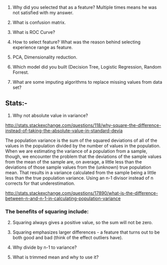 1. Why did you selected that as a feature? Multiple times means he was not satisfied with my answer.
2. What is confusion matrix.
3. What is ROC Curve?
4. How to select feature? What was the reason behind selecting experience range as feature.
5. PCA, Dimensionality reduction.
6. Which model did you built (Decision Tree, Logistic Regression, Random Forrest.


7. What are some imputing algorithms to replace missing values from data set?



## Stats:-
1. Why not absolute value in variance?

http://stats.stackexchange.com/questions/118/why-square-the-difference-instead-of-taking-the-absolute-value-in-standard-devia

The population variance is the sum of the squared deviations of all of the values in the population divided by the number of values in the population. When we are estimating the variance of a population from a sample, though, we encounter the problem that the deviations of the sample values from the mean of the sample are, on average, a little less than the deviations of those sample values from the (unknown) true population mean. That results in a variance calculated from the sample being a little less than the true population variance. Using an n-1 divisor instead of n corrects for that underestimation.

http://stats.stackexchange.com/questions/17890/what-is-the-difference-between-n-and-n-1-in-calculating-population-variance

### The benefits of squaring include:
2. Squaring always gives a positive value, so the sum will not be zero.
3. Squaring emphasizes larger differences - a feature that turns out to be both good and bad (think of the effect outliers have).



4. Why divide by n-1 to variance?
5. What is trimmed mean and why to use it?

